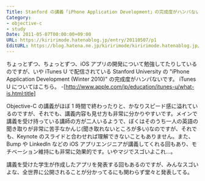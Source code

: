 ```yaml
---
Title: Stanford の講義「iPhone Application Development」の完成度がハンパない
Category:
- objective-c
- study
Date: 2011-05-07T00:00:00+09:00
URL: https://kiririmode.hatenablog.jp/entry/20110507/p1
EditURL: https://blog.hatena.ne.jp/kiririmode/kiririmode.hatenablog.jp/atom/entry/8454420450078211070
---
```


ちょっとずつ、ちょっとずつ、iOS アプリの開発について勉強してたりしているのですが、いや iTunes U で配信されている Stanford University の "iPhone Application Development (Winter 2010)" の完成度がハンパないです。
iTunes U についてはこちら。
-[http://www.apple.com/jp/education/itunes-u/what-is.html:title]

Objective-C の講義がほぼ 1 時間で終わったりと、かなりスピード感に溢れているのですが、それでも、講義内容も見せ方も非常に分かりやすいです。メインで講義を受け持っている講師の方が二人いるようで、ぼくはそのうち一人の英語の聞き取りが非常に苦手なかんじ(聞き取れないところが多い)なのですが、それでも、Keynote のスライドと合わせれば理解できないこともありません。また、Bump や LinkedIn などの iOS アプリエンジニアが講義してくれる回もあり、モチベーション維持にも非常に効果的です。いやマジでスゴいよこれ…。

講義を受けた学生が作成したアプリを発表する回もあるのですが、みんなスゴいよな、全世界に公開されることが分かってるにも関わらず堂々と発表してる。
